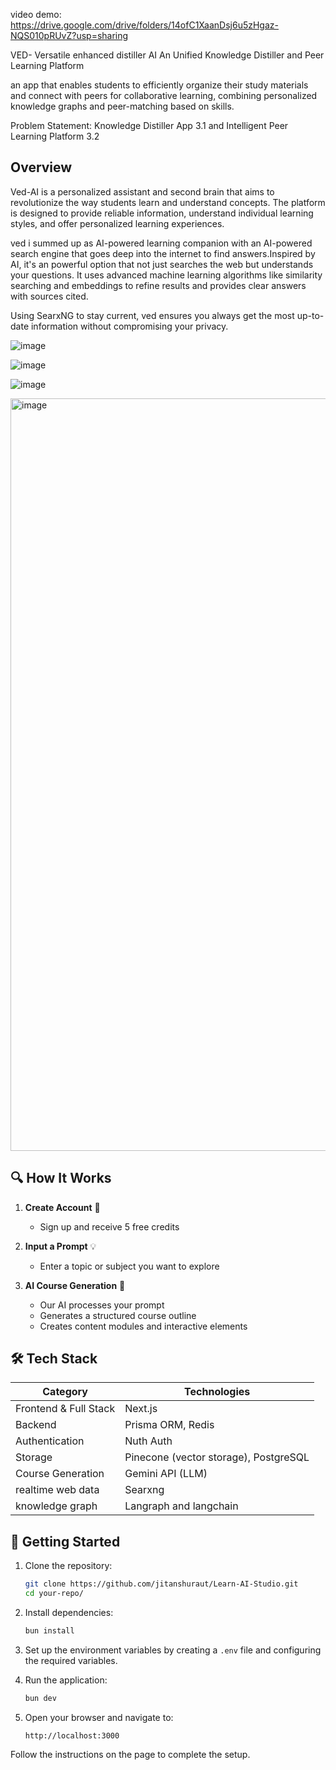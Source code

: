 video demo:
https://drive.google.com/drive/folders/14ofC1XaanDsj6u5zHgaz-NQS010pRUvZ?usp=sharing

VED- Versatile enhanced distiller AI 
An Unified Knowledge Distiller and Peer Learning Platform

an app that enables students to efficiently organize their study materials and connect with peers for collaborative learning, combining personalized knowledge graphs and peer-matching based on skills.

 Problem Statement: Knowledge Distiller App 3.1 and  Intelligent Peer Learning Platform 3.2

## Overview
Ved-AI is a personalized assistant and second brain that aims to revolutionize the way students learn and understand concepts. The platform is designed to provide reliable information, understand individual learning styles, and offer personalized learning experiences.

ved i summed up as AI-powered learning companion with an AI-powered search engine that goes deep into the internet to find answers.Inspired by AI, it's an powerful option that not just searches the web but understands your questions. It uses advanced machine learning algorithms like similarity searching and embeddings to refine results and provides clear answers with sources cited.

Using SearxNG to stay current, ved ensures you always get the most up-to-date information without compromising your privacy.


 ![image](https://github.com/user-attachments/assets/2f111c2d-f95e-46c4-ab77-c83bb1b62724)


 ![image](https://github.com/user-attachments/assets/6624c66b-b8db-4a97-8028-83cc543ba09f)

![image](https://github.com/user-attachments/assets/483b4500-0b26-4996-afcb-2f5329c0c7c5)

<img width="1204" alt="image" src="https://github.com/user-attachments/assets/380521f3-17fe-4094-bc6d-69a0bb5861ce">


## 🔍 How It Works

1. **Create Account** 📝
   - Sign up and receive 5 free credits

2. **Input a Prompt** 💡
   - Enter a topic or subject you want to explore

3. **AI Course Generation** 🤖
   - Our AI processes your prompt
   - Generates a structured course outline
   - Creates content modules and interactive elements

## 🛠️ Tech Stack

| Category | Technologies |
|----------|--------------|
| Frontend & Full Stack | Next.js |
| Backend | Prisma ORM, Redis |
| Authentication | Nuth Auth |
| Storage | Pinecone (vector storage), PostgreSQL |
| Course Generation | Gemini API (LLM) |
| realtime web data | Searxng |
| knowledge graph | Langraph and langchain |

## 🚀 Getting Started

1. Clone the repository:
    ```bash
    git clone https://github.com/jitanshuraut/Learn-AI-Studio.git
    cd your-repo/
    ```

2. Install dependencies:
    ```bash
    bun install
    ```

3. Set up the environment variables by creating a `.env` file and configuring the required variables.

4. Run the application:
    ```bash
    bun dev
    ```

5. Open your browser and navigate to:
    ```url
    http://localhost:3000
    ```

Follow the instructions on the page to complete the setup.
